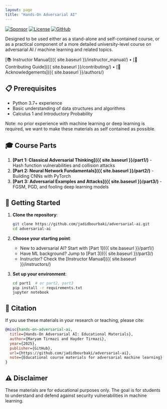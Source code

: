 ```yaml
---
layout: page
title: "Hands-On Adversarial AI"
---
```


[![Sponsor](https://img.shields.io/badge/Sponsor-❤️-pink.svg)](https://github.com/sponsors/jadidbourbaki)
[![License](https://img.shields.io/badge/License-MIT-green.svg)](LICENSE)
[![GitHub](https://img.shields.io/badge/GitHub-Repository-blue.svg)](https://github.com/jadidbourbaki/adversarial-ai)

Designed to be used either as a stand-alone and self-contained course, or as a practical component of a more detailed university-level course on adversarial AI / machine learning and related topics.

[📚 Instructor Manual]({{ site.baseurl }}/instructor_manual/) • [🤝 Contributing Guide]({{ site.baseurl }}/contributing/) • [👥 Acknowledgements]({{ site.baseurl }}/authors/)

## 📋 Prerequisites

- Python 3.7+ experience
- Basic understanding of data structures and algorithms
- Calculus 1 and Introductory Probability

Note: no prior experience with machine learning or deep learning is required, we want to make these materials as self contained as possible.

## 🎓 Course Parts

1. **[Part 1: Classical Adversarial Thinking]({{ site.baseurl }}/part1/)** - Hash function vulnerabilities and collision attacks
2. **[Part 2: Neural Network Fundamentals]({{ site.baseurl }}/part2/)** - Building CNNs with PyTorch  
3. **[Part 3: Adversarial Examples and Attacks]({{ site.baseurl }}/part3/)** - FGSM, PGD, and fooling deep learning models

## 🚀 Getting Started

1. **Clone the repository**:
   ```bash
   git clone https://github.com/jadidbourbaki/adversarial-ai.git
   cd adversarial-ai
   ```

2. **Choose your starting point**:
   - New to adversarial AI? Start with [Part 1]({{ site.baseurl }}/part1/)
   - Have ML background? Jump to [Part 3]({{ site.baseurl }}/part3/)
   - Instructor? Check the [Instructor Manual]({{ site.baseurl }}/instructors/)

3. **Set up your environment**:
   ```bash
   cd part1  # or part2, part3
   pip install -r requirements.txt
   jupyter notebook
   ```

## 📝 Citation

If you use these materials in your research or teaching, please cite:

```bibtex
@misc{hands-on-adversarial-ai,
  title={Hands-On Adversarial AI: Educational Materials},
  author={Maryam Tirmazi and Hayder Tirmazi},
  year={2025},
  publisher={GitHub},
  url={https://github.com/jadidbourbaki/adversarial-ai},
  note={Educational course materials for adversarial machine learning}
}
```

## ⚠️ Disclaimer

These materials are for educational purposes only. The goal is for students to understand and defend against security vulnerabilities in machine learning.

<style>
.course-grid {
  display: grid;
  grid-template-columns: repeat(auto-fit, minmax(300px, 1fr));
  gap: 2rem;
  margin: 2rem 0;
}

.course-part {
  border: 1px solid #e1e4e8;
  border-radius: 8px;
  padding: 1.5rem;
  background: #f8f9fa;
}

.course-part h3 {
  margin-top: 0;
  color: #0366d6;
}

.btn {
  display: inline-block;
  padding: 8px 16px;
  background: #0366d6;
  color: white;
  text-decoration: none;
  border-radius: 4px;
  margin-top: 1rem;
}

.btn:hover {
  background: #0256cc;
  color: white;
  text-decoration: none;
}
</style> 